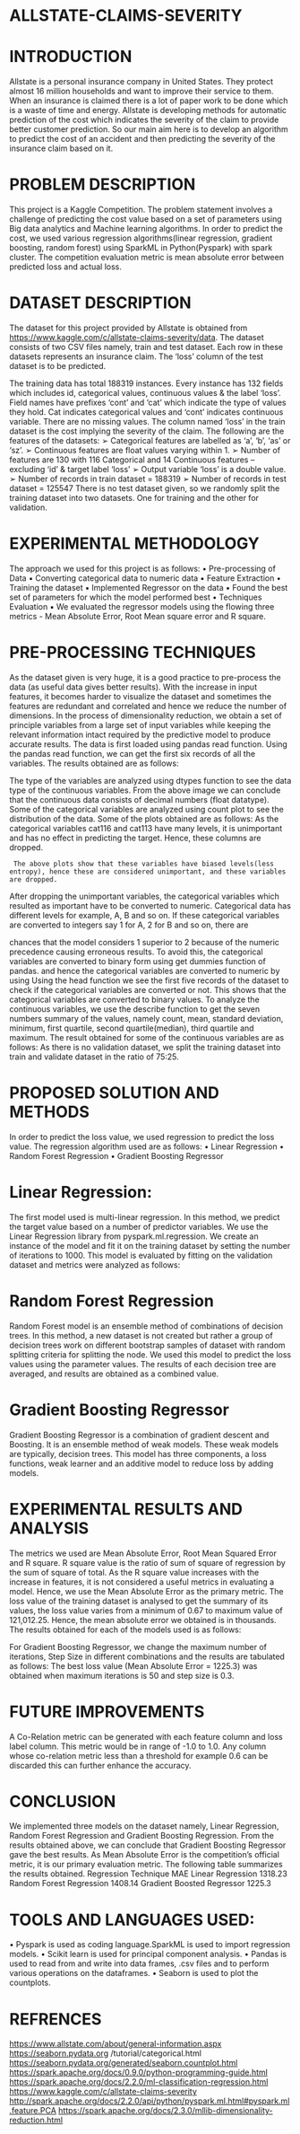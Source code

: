 # ALLSTATE-CLAIMS-SEVERITY
# INTRODUCTION
Allstate is a personal insurance company in United States. They protect almost 16 million households and want to improve their service to them. When an insurance is claimed there is a lot of paper work to be done which is a waste of time and energy. Allstate is developing methods for automatic prediction of the cost which indicates the severity of the claim to provide better customer prediction. So our main aim here is to develop an algorithm to predict the cost of an accident and then predicting the severity of the insurance claim based on it.
# PROBLEM DESCRIPTION
This project is a Kaggle Competition. The problem statement involves a challenge of predicting the cost value based on a set of parameters using Big data analytics and Machine learning algorithms. In order to predict the cost, we used various regression algorithms(linear regression, gradient boosting, random forest) using SparkML in Python(Pyspark) with spark cluster. The competition evaluation metric is mean absolute error between predicted loss and actual loss.
# DATASET DESCRIPTION
The dataset for this project provided by Allstate is obtained from
https://www.kaggle.com/c/allstate-claims-severity/data.
The dataset consists of two CSV files namely, train and test dataset. Each row in these datasets represents an insurance claim. The ‘loss’ column of the test dataset is to be predicted.
    
The training data has total 188319 instances. Every instance has 132 fields which includes id, categorical values, continuous values & the label ‘loss’. Field names have prefixes ‘cont’ and ‘cat’ which indicate the type of values they hold. Cat indicates categorical values and ‘cont’ indicates continuous variable. There are no missing values. The column named ‘loss’ in the train dataset is the cost implying the severity of the claim.
The following are the features of the datasets:
➢ Categorical features are labelled as ‘a’, ‘b’, ‘as’ or ‘sz’.
➢ Continuous features are float values varying within 1.
➢ Number of features are 130 with 116 Categorical and 14 Continuous features – excluding
‘id’ & target label ‘loss’
➢ Output variable ‘loss’ is a double value.
➢ Number of records in train dataset = 188319
➢ Number of records in test dataset = 125547
There is no test dataset given, so we randomly split the training dataset into two datasets. One for training and the other for validation.
# EXPERIMENTAL METHODOLOGY
The approach we used for this project is as follows:
• Pre-processing of Data
▪ Converting categorical data to numeric data
▪ Feature Extraction
• Training the dataset
▪ Implemented Regressor on the data
▪ Found the best set of parameters for which the model performed best
• Techniques Evaluation
▪ We evaluated the regressor models using the flowing three metrics - Mean Absolute Error, Root Mean square error and R square.
# PRE-PROCESSING TECHNIQUES
As the dataset given is very huge, it is a good practice to pre-process the data (as useful data gives better results). With the increase in input features, it becomes harder to visualize the dataset and sometimes the features are redundant and correlated and hence we reduce the number of dimensions. In the process of dimensionality reduction, we obtain a set of principle variables from a large set of input variables while keeping the relevant information intact required by the predictive model to produce accurate results. The data is first loaded using pandas read function. Using the pandas read function, we can get the first six records of all the variables. The results obtained are as follows:
  
 The type of the variables are analyzed using dtypes function to see the data type of the continuous variables.
From the above image we can conclude that the continuous data consists of decimal numbers (float datatype).
Some of the categorical variables are analyzed using count plot to see the distribution of the data. Some of the plots obtained are as follows:
As the categorical variables cat116 and cat113 have many levels, it is unimportant and has no effect in predicting the target. Hence, these columns are dropped.
   
     The above plots show that these variables have biased levels(less entropy), hence these are considered unimportant, and these variables are dropped.
After dropping the unimportant variables, the categorical variables which resulted as important have to be converted to numeric. Categorical data has different levels for example, A, B and so on. If these categorical variables are converted to integers say 1 for A, 2 for B and so on, there are

chances that the model considers 1 superior to 2 because of the numeric precedence causing erroneous results. To avoid this, the categorical variables are converted to binary form using get dummies function of pandas. and hence the categorical variables are converted to numeric by using
Using the head function we see the first five records of the dataset to check if the categorical variables are converted or not.
 This shows that the categorical variables are converted to binary values.
To analyze the continuous variables, we use the describe function to get the seven numbers summary of the values, namely count, mean, standard deviation, minimum, first quartile, second quartile(median), third quartile and maximum. The result obtained for some of the continuous variables are as follows:
 As there is no validation dataset, we split the training dataset into train and validate dataset in the ratio of 75:25.

# PROPOSED SOLUTION AND METHODS
In order to predict the loss value, we used regression to predict the loss value. The regression algorithm used are as follows:
• Linear Regression
• Random Forest Regression
• Gradient Boosting Regressor

# Linear Regression:
The first model used is multi-linear regression. In this method, we predict the target value based on a number of predictor variables.
We use the Linear Regression library from pyspark.ml.regression. We create an instance of the model and fit it on the training dataset by setting the number of iterations to 1000. This model is evaluated by fitting on the validation dataset and metrics were analyzed as follows:
   
# Random Forest Regression
Random Forest model is an ensemble method of combinations of decision trees. In this method, a new dataset is not created but rather a group of decision trees work on different bootstrap samples of dataset with random splitting criteria for splitting the node. We used this model to predict the loss values using the parameter values. The results of each decision tree are averaged, and results are obtained as a combined value.

# Gradient Boosting Regressor
Gradient Boosting Regressor is a combination of gradient descent and Boosting. It is an ensemble method of weak models. These weak models are typically, decision trees. This model has three components, a loss functions, weak learner and an additive model to reduce loss by adding models.
    
# EXPERIMENTAL RESULTS AND ANALYSIS
The metrics we used are Mean Absolute Error, Root Mean Squared Error and R square. R square value is the ratio of sum of square of regression by the sum of square of total. As the R square value increases with the increase in features, it is not considered a useful metrics in evaluating a model. Hence, we use the Mean Absolute Error as the primary metric.
The loss value of the training dataset is analysed to get the summary of its values, the loss value varies from a minimum of 0.67 to maximum value of 121,012.25. Hence, the mean absolute error we obtained is in thousands.
The results obtained for each of the models used is as follows:
     
   For Gradient Boosting Regressor, we change the maximum number of iterations, Step Size in different combinations and the results are tabulated as follows:
The best loss value (Mean Absolute Error = 1225.3) was obtained when maximum iterations is 50 and step size is 0.3.
# FUTURE IMPROVEMENTS
A Co-Relation metric can be generated with each feature column and loss label column. This metric would be in range of -1.0 to 1.0. Any column whose co-relation metric less than a threshold for example 0.6 can be discarded this can further enhance the accuracy.
 
# CONCLUSION
We implemented three models on the dataset namely, Linear Regression, Random Forest Regression and Gradient Boosting Regression. From the results obtained above, we can conclude that Gradient Boosting Regressor gave the best results. As Mean Absolute Error is the competition’s official metric, it is our primary evaluation metric. The following table summarizes the results obtained.
      Regression Technique
     MAE
   Linear Regression
 1318.23
     Random Forest Regression
  1408.14
     Gradient Boosted Regressor
     1225.3
     
# TOOLS AND LANGUAGES USED:
• Pyspark is used as coding language.SparkML is used to import regression models.
• Scikit learn is used for principal component analysis.
• Pandas is used to read from and write into data frames, .csv files and to perform various
operations on the dataframes.
• Seaborn is used to plot the countplots.
  
# REFRENCES
https://www.allstate.com/about/general-information.aspx
https://seaborn.pydata.org /tutorial/categorical.html https://seaborn.pydata.org/generated/seaborn.countplot.html https://spark.apache.org/docs/0.9.0/python-programming-guide.html https://spark.apache.org/docs/2.2.0/ml-classification-regression.html https://www.kaggle.com/c/allstate-claims-severity http://spark.apache.org/docs/2.2.0/api/python/pyspark.ml.html#pyspark.ml.feature.PCA https://spark.apache.org/docs/2.3.0/mllib-dimensionality-reduction.html
